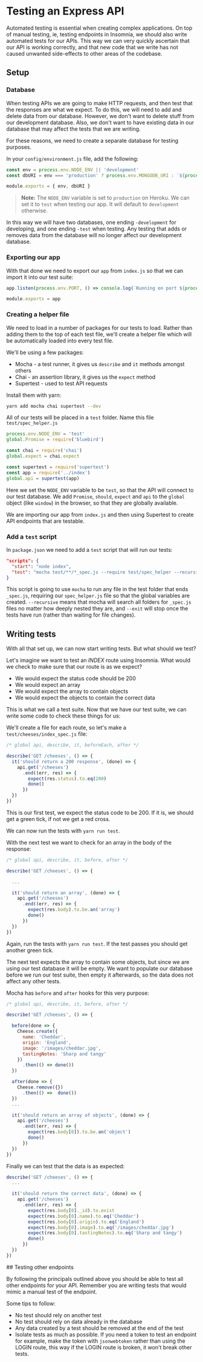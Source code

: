 # Testing an Express API

Automated testing is essential when creating complex applications. On top of manual testing, ie, testing endpoints in Insomnia, we should also write automated tests for our APIs. This way we can very quickly ascertain that our API is working correctly, and that new code that we write has not caused unwanted side-effects to other areas of the codebase.

## Setup

### Database

When testing APIs we are going to make HTTP requests, and then test that the responses are what we expect. To do this, we will need to add and delete data from our database. However, we don't want to delete stuff from our development database. Also, we don't want to have existing data in our database that may affect the tests that we are writing.

For these reasons, we need to create a separate database for testing purposes.

In your `config/environment.js` file, add the following:

```js
const env = process.env.NODE_ENV || 'development'
const dbURI = env === 'production' ? process.env.MONGODB_URI : `${process.env.MONGODB_URI}-${env}`

module.exports = { env, dbURI }
```

> **Note:** The `NODE_ENV` variable is set to `production` on Heroku. We can set it to `test` when testing our app. It will default to `development` otherwise.

In this way we will have two databases, one ending `-development` for developing, and one ending `-test` when testing. Any testing that adds or removes data from the database will no longer affect our development database.

### Exporting our app

With that done we need to export our `app` from `index.js` so that we can import it into our test suite:

```js
app.listen(process.env.PORT, () => console.log(`Running on port ${process.env.PORT}`))

module.exports = app
```


### Creating a helper file

We need to load in a number of packages for our tests to load. Rather than adding them to the top of each test file, we'll create a helper file which will be automatically loaded into every test file.

We'll be using a few packages:

* Mocha - a test runner, it gives us `describe` and `it` methods amongst others
* Chai - an assertion library, it gives us the `expect` method
* Supertest - used to test API requests

Install them with yarn:

```sh
yarn add mocha chai supertest --dev
```

All of our tests will be placed in a `test` folder. Name this file `test/spec_helper.js`

```js
process.env.NODE_ENV = 'test'
global.Promise = require('bluebird')

const chai = require('chai')
global.expect = chai.expect

const supertest = require('supertest')
const app = require('../index')
global.api = supertest(app)
```

Here we set the `NODE_ENV` variable to be `test`, so that the API will connect to our test database. We add `Promise`, `should`, `expect` and `api` to the `global` object (like `window`) in the browser, so that they are globally available.

We are importing our app from `index.js` and then using Supertest to create API endpoints that are testable.


### Add a `test` script

In `package.json` we need to add a `test` script that will run our tests:

```json
"scripts": {
  "start": "node index",
  "test": "mocha test/**/*_spec.js --require test/spec_helper --recursive --exit"
}
```

This script is going to use `mocha` to run any file in the test folder that ends `_spec.js`, requiring our `spec_helper.js` file so that the global variables are created. `--recursive` means that mocha will search all folders for `_spec.js` files no matter how deeply nested they are, and `--exit` will stop once the tests have run (rather than waiting for file changes).

## Writing tests

With all that set up, we can now start writing tests. But what should we test?

Let's imagine we want to test an _INDEX_ route using Insomnia. What would we check to make sure that our route is as we expect?

* We would expect the status code should be 200
* We would expect an array
* We would expect the array to contain objects
* We would expect the objects to contain the correct data

This is what we call a test suite. Now that we have our test suite, we can write some code to check these things for us:

We'll create a file for each route, so let's make a `test/cheeses/index_spec.js` file:

```js
/* global api, describe, it, beforeEach, after */

describe('GET /cheeses', () => {
  it('should return a 200 response', (done) => {
    api.get('/cheeses')
      .end((err, res) => {
        expect(res.status).to.eq(200)
        done()
      })
  })
})
```

This is our first test, we expect the status code to be 200. If it is, we should get a green tick, if not we get a red cross.

We can now run the tests with `yarn run test`.

With the next test we want to check for an array in the body of the response:

```js
/* global api, describe, it, before, after */

describe('GET /cheeses', () => {

  ...

  it('should return an array', (done) => {
    api.get('/cheeses')
      .end((err, res) => {
        expect(res.body).to.be.an('array')
        done()
      })
  })
})
```

Again, run the tests with `yarn run test`. If the test passes you should get another green tick.

The next test expects the array to contain some objects, but since we are using our test database it will be empty. We want to populate our database before we run our test suite, then empty it afterwards, so the data does not affect any other tests.

Mocha has `before` and `after` hooks for this very purpose:

```js
/* global api, describe, it, before, after */

describe('GET /cheeses', () => {

  before(done => {
    Cheese.create({
      name: 'Cheddar',
      origin: 'England',
      image: '/images/cheddar.jpg',
      tastingNotes: 'Sharp and tangy'
    })
      .then(() => done())
  })

  after(done => {
    Cheese.remove({})
      .then(() =>  done())
  })
  ...

  it('should return an array of objects', (done) => {
    api.get('/cheeses')
      .end((err, res) => {
        expect(res.body[0]).to.be.an('object')
        done()
      })
  })
})
```

Finally we can test that the data is as expected:

```js
describe('GET /cheeses', () => {
  ...

  it('should return the correct data', (done) => {
    api.get('/cheeses')
      .end((err, res) => {
        expect(res.body[0]._id).to.exist
        expect(res.body[0].name).to.eq('Cheddar')
        expect(res.body[0].origin).to.eq('England')
        expect(res.body[0].image).to.eq('/images/cheddar.jpg')
        expect(res.body[0].tastingNotes).to.eq('Sharp and tangy')
        done()
      })
  })
})
```


## Testing other endpoints

By following the principals outlined above you should be able to test all other endpoints for your API. Remember you are writing tests that would mimic a manual test of the endpoint.

Some tips to follow:

* No test should rely on another test
* No test should rely on data already in the database
* Any data created by a test should be removed at the end of the test
* Isolate tests as much as possible. If you need a token to test an endpoint for example, make the token with `jsonwebtoken` rather than using the LOGIN route, this way if the LOGIN route is broken, it won't break other tests.
